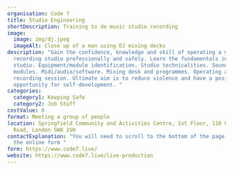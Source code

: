 ```yaml
---
organisation: Code 7
title: Studio Engineering
shortDescription: Training to do music studio recording
image:
  image: img/dj.jpeg
  imageAlt: Close up of a man using DJ mixing decks
description: "Gain the confidence, knowledge and skill of operating a music
  recording studio professionally and safely. Learn the fundamentals in a music
  studio. Equipment/module identification. Studio technicalities. Sounds and
  modules. Midi/audio/software. Mixing desk and programmes. Operating a
  recording session. Ultimate aim is to reduce violence and have a positive
  opportunity for self-development. "
categories:
  category1: Keeping Safe
  category2: Job Stuff
costValue: 0
format: Meeting a group of people
location: Springfield Community and Activities Centre, 1st Floor, 110 Union
  Road, London SW8 2SH
contactExplanation: "You will need to scroll to the bottom of the page and get in touch via
  the online form "
form: https://www.code7.live/
website: https://www.code7.live/live-production
---
```

